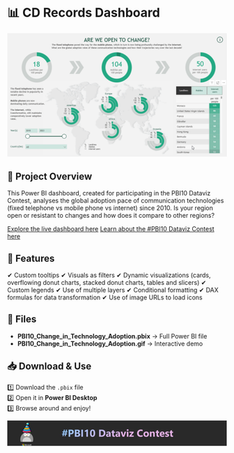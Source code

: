 # 📊 CD Records Dashboard

![Dashboard Preview](PBI10_Change_in_Technology_Adoption.gif)

## 📝 Project Overview
This Power BI dashboard, created for participating in the PBI10 Dataviz Contest, analyses the global adoption pace of communication technologies (fixed telephone vs mobile phone vs internet) since 2010. Is your region open or resistant to changes and how does it compare to other regions?

[Explore the live dashboard here](https://community.fabric.microsoft.com/t5/Contests-Gallery/PBI10-Change-in-Technology-Adoption/m-p/4765918)
[Learn about the #PBI10 Dataviz Contest here](https://community.fabric.microsoft.com/t5/Power-BI-Community-Blog/PBI10-Dataviz-Contest/ba-p/4738013)


## 📌 Features
✔ Custom tooltips
✔ Visuals as filters 
✔ Dynamic visualizations (cards, overflowing donut charts, stacked donut charts, tables and slicers)
✔ Custom legends
✔ Use of multiple layers
✔ Conditional formatting
✔ DAX formulas for data transformation
✔ Use of image URLs to load icons


## 📂 Files
- **PBI10_Change_in_Technology_Adoption.pbix** → Full Power BI file
- **PBI10_Change_in_Technology_Adoption.gif** → Interactive demo

## 📥 Download & Use
1️⃣ Download the `.pbix` file  
2️⃣ Open it in **Power BI Desktop**  
3️⃣ Browse around and enjoy!

![#PBI10 Dataviz Contest banner](10_Years_of_PowerBI.jpg)